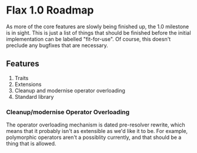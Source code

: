 # Flax 1.0 Roadmap

As more of the core features are slowly being finished up, the 1.0 milestone is in sight. This is just a list of things that
should be finished before the initial implementation can be labelled "fit-for-use". Of course, this doesn't preclude any
bugfixes that are necessary.


## Features

1. Traits
2. Extensions
3. Cleanup and modernise operator overloading
4. Standard library



### Cleanup/modernise Operator Overloading

The operator overloading mechanism is dated pre-resolver rewrite, which means that it probably isn't as extensible as we'd
like it to be. For example, polymorphic operators aren't a possiblity currently, and that should be a thing that is allowed.

